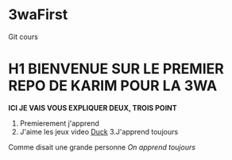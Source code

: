 # 3waFirst
Git cours

# H1 BIENVENUE SUR LE PREMIER REPO DE KARIM POUR LA 3WA
**ICI JE VAIS VOUS EXPLIQUER DEUX, TROIS POINT**

1. Premierement j'apprend 
2. J'aime les jeux video [Duck](https://tenor.com/view/sprint-master-walk-duck-waddle-gif-16629770)
3.J'apprend toujours

Comme disait une grande personne *On apprend toujours*